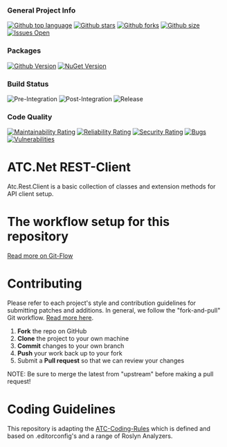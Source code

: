 ### General Project Info
[![Github top language](https://img.shields.io/github/languages/top/atc-net/atc-rest-client)](https://github.com/atc-net/atc-rest-client)
[![Github stars](https://img.shields.io/github/stars/atc-net/atc-rest-client)](https://github.com/atc-net/atc-rest-client)
[![Github forks](https://img.shields.io/github/forks/atc-net/atc-rest-client)](https://github.com/atc-net/atc-rest-client)
[![Github size](https://img.shields.io/github/repo-size/atc-net/atc-rest-client)](https://github.com/atc-net/atc-rest-client)
[![Issues Open](https://img.shields.io/github/issues/atc-net/atc-rest-client.svg?logo=github)](https://github.com/atc-net/atc-rest-client/issues)

### Packages
[![Github Version](https://img.shields.io/static/v1?logo=github&color=blue&label=github&message=latest)](https://github.com/orgs/atc-net/packages?repo_name=atc-rest-client)
[![NuGet Version](https://img.shields.io/nuget/v/Atc.Rest.Client.svg?logo=nuget)](https://www.nuget.org/profiles/atc-net)

### Build Status
![Pre-Integration](https://github.com/atc-net/atc-rest-client/workflows/Pre-Integration/badge.svg)
![Post-Integration](https://github.com/atc-net/atc-rest-client/workflows/Post-Integration/badge.svg)
![Release](https://github.com/atc-net/atc-rest-client/workflows/Release/badge.svg)

### Code Quality
[![Maintainability Rating](https://sonarcloud.io/api/project_badges/measure?project=atc-rest-client&metric=sqale_rating)](https://sonarcloud.io/dashboard?id=atc-rest-client)
[![Reliability Rating](https://sonarcloud.io/api/project_badges/measure?project=atc-rest-client&metric=reliability_rating)](https://sonarcloud.io/dashboard?id=atc-rest-client)
[![Security Rating](https://sonarcloud.io/api/project_badges/measure?project=atc-rest-client&metric=security_rating)](https://sonarcloud.io/dashboard?id=atc-rest-client)
[![Bugs](https://sonarcloud.io/api/project_badges/measure?project=atc-rest-client&metric=bugs)](https://sonarcloud.io/dashboard?id=atc-rest-client)
[![Vulnerabilities](https://sonarcloud.io/api/project_badges/measure?project=atc-rest-client&metric=vulnerabilities)](https://sonarcloud.io/dashboard?id=atc-rest-client)

# ATC.Net REST-Client

Atc.Rest.Client is a basic collection of classes and extension methods for API client setup.

# The workflow setup for this repository
[Read more on Git-Flow](docs/GitFlow.md)

# Contributing

Please refer to each project's style and contribution guidelines for submitting patches and additions. In general, we follow the "fork-and-pull" Git workflow. [Read more here](https://gist.github.com/Chaser324/ce0505fbed06b947d962).

 1. **Fork** the repo on GitHub
 2. **Clone** the project to your own machine
 3. **Commit** changes to your own branch
 4. **Push** your work back up to your fork
 5. Submit a **Pull request** so that we can review your changes

NOTE: Be sure to merge the latest from "upstream" before making a pull request!

# Coding Guidelines

This repository is adapting the [ATC-Coding-Rules](https://github.com/atc-net/atc-coding-rules) which is defined and based on .editorconfig's and a range of Roslyn Analyzers.
